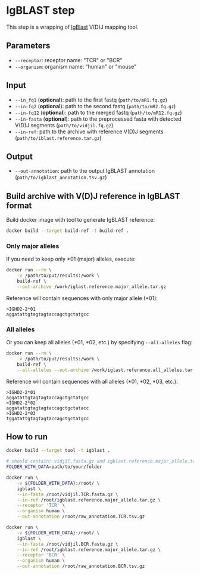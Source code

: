 # IgBLAST step

This step is a wrapping of [IgBlast](https://ncbi.github.io/igblast/) V(D)J mapping tool.

## Parameters

* `--receptor`: receptor name: "TCR" or "BCR"
* `--organism`: organism name: "human" or "mouse"

## Input

* `--in_fq1` (**optional**): path to the first fastq (`path/to/mR1.fq.gz`)
* `--in-fq2` (**optional**): path to the second fastq (`path/to/mR2.fq.gz`)
* `--in-fq12` (**optional**): path to the merged fastq (`path/to/mR12.fq.gz`)
* `--in-fasta` (**optional**): path to the preprocessed fasta with detected V(D)J segments (`path/to/vidjil.fq.gz`)
* `--in-ref`: path to the archive with reference V(D)J segments (`path/to/iblast.reference.tar.gz`)

## Output

* `--out-annotation`: path to the output IgBLAST annotation (`path/to/igblast_annotation.tsv.gz`)

## Build archive with V(D)J reference in IgBLAST format

Build docker image with tool to generate IgBLAST reference:
```bash
docker build --target build-ref -t build-ref .
```

### Only major alleles

If you need to keep only *01 (major) alleles, execute:
```bash
docker run --rm \
    -v /path/to/put/results:/work \
    build-ref \
    --out-archive /work/iglast.reference.major_allele.tar.gz
```

Reference will contain sequences with only major allele (*01):
```
>IGHD2-2*01
aggatattgtagtagtaccagctgctatgcc
```

### All alleles

Or you can keep all alleles (*01, *02, etc.) by specifying `--all-alleles` flag:
```bash
docker run --rm \
    -v /path/to/put/results:/work \
    build-ref \
    --all-alleles --out-archive /work/iglast.reference.all_alleles.tar.gz
```

Reference will contain sequences with all alleles (*01, *02, *03, etc.):
```
>IGHD2-2*01
aggatattgtagtagtaccagctgctatgcc
>IGHD2-2*02
aggatattgtagtagtaccagctgctatacc
>IGHD2-2*03
tggatattgtagtagtaccagctgctatgcc
```

## How to run

```bash
docker build --target tool -t igblast .

# should contain: vidjil.fasta.gz and igblast.reference.major_allele.tar.gz
FOLDER_WITH_DATA=path/to/your/folder

docker run \
    -v ${FOLDER_WITH_DATA}:/root/ \
    igblast \
    --in-fasta /root/vidjil.TCR.fasta.gz \
    --in-ref /root/igblast.reference.major_allele.tar.gz \
    --receptor 'TCR' \
    --organism human \
    --out-annotation /root/raw_annotation.TCR.tsv.gz

docker run \
    -v ${FOLDER_WITH_DATA}:/root/ \
    igblast \
    --in-fasta /root/vidjil.BCR.fasta.gz \
    --in-ref /root/igblast.reference.major_allele.tar.gz \
    --receptor 'BCR' \
    --organism human \
    --out-annotation /root/raw_annotation.BCR.tsv.gz
```